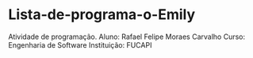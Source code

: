 # Lista-de-programa-o-Emily
Atividade de programação. 
Aluno: Rafael Felipe Moraes Carvalho
Curso: Engenharia de Software
Instituição: FUCAPI

